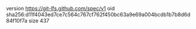 version https://git-lfs.github.com/spec/v1
oid sha256:d11f4043ed7ce7c564c767cf762f450bc63a9e69a004bcdb1b7b8d6d84f10f7a
size 437
